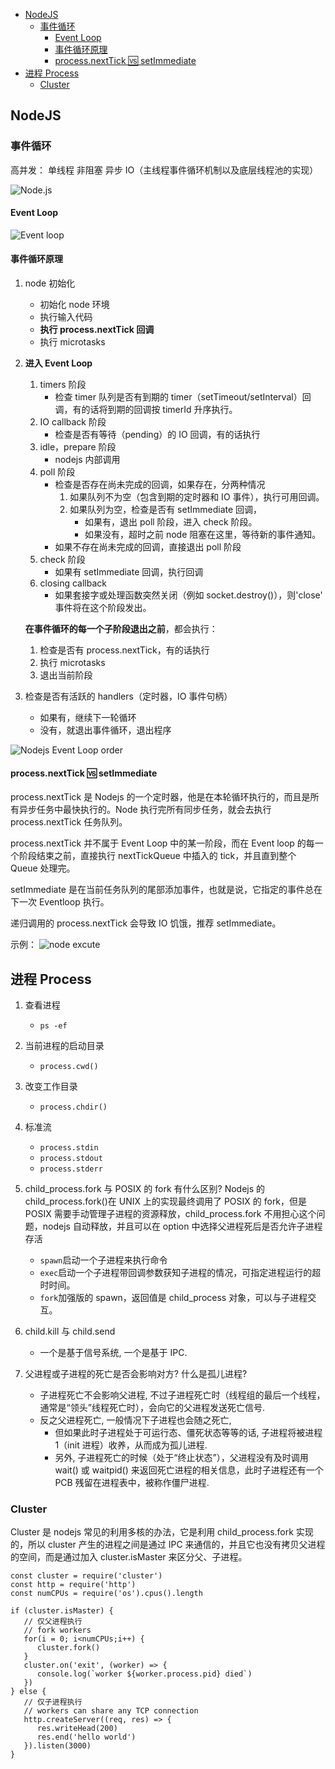 - [NodeJS](#nodejs)
  - [事件循环](#%e4%ba%8b%e4%bb%b6%e5%be%aa%e7%8e%af)
    - [Event Loop](#event-loop)
    - [事件循环原理](#%e4%ba%8b%e4%bb%b6%e5%be%aa%e7%8e%af%e5%8e%9f%e7%90%86)
    - [process.nextTick 🆚 setImmediate](#processnexttick-%f0%9f%86%9a-setimmediate)
- [进程 Process](#%e8%bf%9b%e7%a8%8b-process)
  - [Cluster](#cluster)

## NodeJS

### 事件循环

高并发： 单线程 非阻塞 异步 IO（主线程事件循环机制以及底层线程池的实现）

![Node.js](./assets/nodejs-system.png)

#### Event Loop

![Event loop](./assets/nodejs-event-loop.png)

#### 事件循环原理

1. node 初始化
   - 初始化 node 环境
   - 执行输入代码
   - **执行 process.nextTick 回调**
   - 执行 microtasks
2. **进入 Event Loop**

   1. timers 阶段
      - 检查 timer 队列是否有到期的 timer（setTimeout/setInterval）回调，有的话将到期的回调按 timerId 升序执行。
   2. IO callback 阶段
      - 检查是否有等待（pending）的 IO 回调，有的话执行
   3. idle，prepare 阶段
      - nodejs 内部调用
   4. poll 阶段
      - 检查是否存在尚未完成的回调，如果存在，分两种情况
        1. 如果队列不为空（包含到期的定时器和 IO 事件），执行可用回调。
        2. 如果队列为空，检查是否有 setImmediate 回调，
           - 如果有，退出 poll 阶段，进入 check 阶段。
           - 如果没有，超时之前 node 阻塞在这里，等待新的事件通知。
      - 如果不存在尚未完成的回调，直接退出 poll 阶段
   5. check 阶段
      - 如果有 setImmediate 回调，执行回调
   6. closing callback
      - 如果套接字或处理函数突然关闭（例如 socket.destroy()），则'close' 事件将在这个阶段发出。

   **在事件循环的每一个子阶段退出之前**，都会执行：

   1. 检查是否有 process.nextTick，有的话执行
   2. 执行 microtasks
   3. 退出当前阶段

3. 检查是否有活跃的 handlers（定时器，IO 事件句柄）
   - 如果有，继续下一轮循环
   - 没有，就退出事件循环，退出程序

![Nodejs Event Loop order](./assets/nodejs-event-loop-order.png)

#### process.nextTick 🆚 setImmediate

process.nextTick 是 Nodejs 的一个定时器，他是在本轮循环执行的，而且是所有异步任务中最快执行的。Node 执行完所有同步任务，就会去执行 process.nextTick 任务队列。

process.nextTick 并不属于 Event Loop 中的某一阶段，而在 Event loop 的每一个阶段结束之前，直接执行 nextTickQueue 中插入的 tick，并且直到整个 Queue 处理完。

setImmediate 是在当前任务队列的尾部添加事件，也就是说，它指定的事件总在下一次 Eventloop 执行。

递归调用的 process.nextTick 会导致 IO 饥饿，推荐 setImmediate。

示例：
![node excute](./assets/node-excute-animate.gif)

## 进程 Process

1. 查看进程
   - `ps -ef`
2. 当前进程的启动目录
   - `process.cwd()`
3. 改变工作目录
   - `process.chdir()`
4. 标准流
   - `process.stdin`
   - `process.stdout`
   - `process.stderr`
5. child_process.fork 与 POSIX 的 fork 有什么区别?
   Nodejs 的 child_process.fork()在 UNIX 上的实现最终调用了 POSIX 的 fork，但是 POSIX 需要手动管理子进程的资源释放，child_process.fork 不用担心这个问题，nodejs 自动释放，并且可以在 option 中选择父进程死后是否允许子进程存活
   - `spawn`启动一个子进程来执行命令
   - `exec`启动一个子进程带回调参数获知子进程的情况，可指定进程运行的超时时间。
   - `fork`加强版的 spawn，返回值是 child_process 对象，可以与子进程交互。
6. child.kill 与 child.send
   - 一个是基于信号系统, 一个是基于 IPC.
7. 父进程或子进程的死亡是否会影响对方? 什么是孤儿进程?

   - 子进程死亡不会影响父进程, 不过子进程死亡时（线程组的最后一个线程，通常是“领头”线程死亡时），会向它的父进程发送死亡信号.
   - 反之父进程死亡, 一般情况下子进程也会随之死亡,
     - 但如果此时子进程处于可运行态、僵死状态等等的话, 子进程将被进程 1（init 进程）收养，从而成为孤儿进程.
     - 另外, 子进程死亡的时候（处于“终止状态”），父进程没有及时调用 wait() 或 waitpid() 来返回死亡进程的相关信息，此时子进程还有一个 PCB 残留在进程表中，被称作僵尸进程.

### Cluster

Cluster 是 nodejs 常见的利用多核的办法，它是利用 child_process.fork 实现的，所以 cluster 产生的进程之间是通过 IPC 来通信的，并且它也没有拷贝父进程的空间，而是通过加入 cluster.isMaster 来区分父、子进程。

```
const cluster = require('cluster')
const http = require('http')
const numCPUs = require('os').cpus().length

if (cluster.isMaster) {
   // 仅父进程执行
   // fork workers
   for(i = 0; i<numCPUs;i++) {
      cluster.fork()
   }
   cluster.on('exit', (worker) => {
      console.log(`worker ${worker.process.pid} died`)
   })
} else {
   // 仅子进程执行
   // workers can share any TCP connection
   http.createServer((req, res) => {
      res.writeHead(200)
      res.end('hello world')
   }).listen(3000)
}
```
